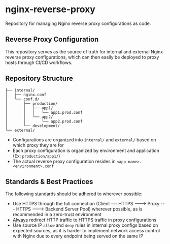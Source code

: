 # nginx-reverse-proxy

Repository for managing Nginx reverse proxy configurations as code.

## Reverse Proxy Configuration

This repository serves as the source of truth for internal and external Nginx reverse proxy configurations, which can then easily be deployed to proxy hosts through CI/CD workflows.

## Repository Structure

```
├── internal/
│   ├── nginx.conf
│   └── conf.d/
│       ├── production/
│    	│   ├── app1/
│   	│   │   └── app1.prod.conf
│   	│   └── app2/
│   	│       └── app2.prod.conf
│       └── development/
└── external/
```

- Configurations are organized into `internal/` and `external/` based on which proxy they are for
- Each proxy configuration is organized by environment and application (Ex: `production/app1/`)
- The actual reverse proxy configuration resides in `<app-name>.<environment>.conf`

## Standards & Best Practices

The following standards should be adhered to wherever possible:

- Use HTTPS through the full connection (Client --- HTTPS ---> Proxy --- HTTPS ---> Backend Server Pool) wherever possible, as is recommended in a zero-trust environment
- <u>Always</u> redirect HTTP traffic to HTTPS traffic in proxy configurations
- Use source IP `allow` and `deny` rules in internal proxy configs based on expected sources, as it is harder to implement network access control with Nginx due to every endpoint being served on the same IP
